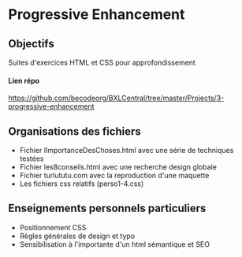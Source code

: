 # Progressive Enhancement

## Objectifs
Suites d'exercices HTML et CSS pour approfondissement

#### Lien répo
https://github.com/becodeorg/BXLCentral/tree/master/Projects/3-progressive-enhancement

## Organisations des fichiers
- Fichier lImportanceDesChoses.html avec une série de techniques testées
- Fichier les8conseils.html avec une recherche design globale
- Fichier turlututu.com avec la reproduction d'une maquette
- Les fichiers css relatifs (perso1-4.css)

## Enseignements personnels particuliers
- Positionnement CSS
- Règles générales de design et typo
- Sensibilisation à l'importante d'un html sémantique et SEO